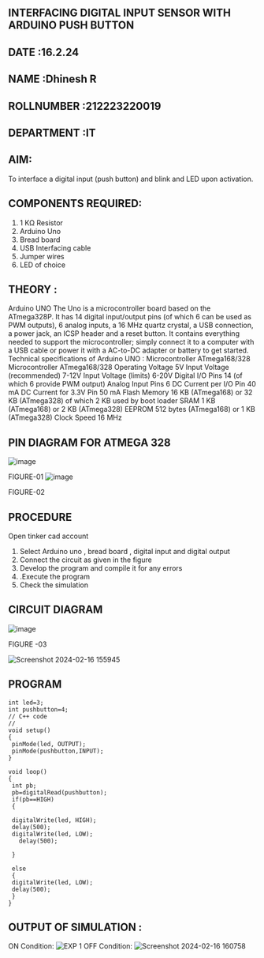 ## INTERFACING DIGITAL INPUT SENSOR WITH ARDUINO PUSH BUTTON
## DATE :16.2.24
## NAME :Dhinesh R																			             
## ROLLNUMBER :212223220019
## DEPARTMENT :IT


## AIM:
To interface a digital input (push button) and blink and LED upon activation.
## COMPONENTS REQUIRED:
1.	1 KΩ Resistor 
2.	Arduino Uno 
3.	Bread board 
4.	USB Interfacing cable 
5.	Jumper wires 
6.	LED of choice 
## THEORY :
Arduino UNO
 	  The Uno is a microcontroller board based on the ATmega328P. It has 14 digital input/output pins (of which 6 can be used as PWM outputs), 6 analog inputs, a 16 MHz quartz crystal, a USB connection, a power jack, an ICSP header and a reset button. It contains everything needed to support the microcontroller; simply connect it to a computer with a USB cable or power it with a AC-to-DC adapter or battery to get started.
	Technical specifications of Arduino UNO :
Microcontroller	ATmega168/328
Microcontroller	ATmega168/328
Operating Voltage	5V
Input Voltage (recommended)	7-12V
Input Voltage (limits)	6-20V
Digital I/O Pins	14 (of which 6 provide PWM output)
Analog Input Pins	6
DC Current per I/O Pin	40 mA
DC Current for 3.3V Pin	50 mA
Flash Memory	16 KB (ATmega168) or 32 KB (ATmega328) of which 2 KB used by boot loader
SRAM	1 KB (ATmega168) or 2 KB (ATmega328)
EEPROM	512 bytes (ATmega168) or 1 KB (ATmega328)
Clock Speed	16 MHz
## PIN DIAGRAM FOR ATMEGA 328
 
![image](https://user-images.githubusercontent.com/36288975/163530394-115baee4-7ed1-49fe-9cce-d7b625e11e85.png)

FIGURE-01
![image](https://user-images.githubusercontent.com/36288975/163530431-4d390e98-0942-42d8-95b8-f57d348e6ad8.png)

FIGURE-02
## PROCEDURE 
 Open tinker cad account 
1.	Select Arduino uno , bread board , digital input and digital output 
2.	Connect the circuit as given in the figure 
3.	Develop the program and compile it for any errors 
4.	 .Execute the program 
5.	Check the simulation 



## CIRCUIT DIAGRAM 


![image](https://user-images.githubusercontent.com/36288975/163530437-87a0afbd-b3c9-44ad-b907-5de63486fb9d.png)



FIGURE -03

![Screenshot 2024-02-16 155945](https://github.com/Dhinesh2301/-INTERFACING-DIGITAL-INPUT-SENSOR-WITH-ARDUINO-PUSH-BUTTON-/assets/151379545/0f90b95c-ad74-4f64-8679-8086818d4f0a)



## PROGRAM 
 ```
int led=3;
int pushbutton=4;
// C++ code
//
void setup()
{
  pinMode(led, OUTPUT);
  pinMode(pushbutton,INPUT);
}

void loop()
{
  int pb;
  pb=digitalRead(pushbutton);
  if(pb==HIGH)
  {
    
  digitalWrite(led, HIGH);
  delay(500);
  digitalWrite(led, LOW);
    delay(500);
  
  }
  
  else
  {
  digitalWrite(led, LOW);
  delay(500); 
  }
}
```
## OUTPUT OF SIMULATION :
ON Condition:
![EXP 1](https://github.com/Dhinesh2301/-INTERFACING-DIGITAL-INPUT-SENSOR-WITH-ARDUINO-PUSH-BUTTON-/assets/151379545/de3291de-ed7c-4610-9838-fbb2b114c17f)
OFF Condition:
![Screenshot 2024-02-16 160758](https://github.com/Dhinesh2301/-INTERFACING-DIGITAL-INPUT-SENSOR-WITH-ARDUINO-PUSH-BUTTON-/assets/151379545/2870277d-eaff-4163-9a2c-babbf35b45f5)



